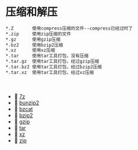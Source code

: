 # 压缩和解压

```bash
*.Z       使用compress压缩的文件--compress已经过时了
*.zip     使用zip压缩的文件
*.gz      使用gzip压缩
*.bz2     使用bzip2压缩
*.xz      使用xz压缩
*.tar     使用tar工具打包，没有压缩
*.tar.gz  使用tar工具打包，经过gzip压缩
*.tar.bz2 使用tar工具打包，经过bzip2压缩
*.tar.xz  使用tar工具打包，经过xz压缩
```

　　‍

* 📄 [7z](siyuan://blocks/20240405215146-7wpbl8u)
* 📄 [bunzip2](siyuan://blocks/20240405215347-69sdzwb)
* 📄 [bzcat](siyuan://blocks/20240405215434-2ygjzxo)
* 📄 [bzip2](siyuan://blocks/20231110105237-28ii7l3)
* 📄 [gzip](siyuan://blocks/20240306193931-dfvzqy2)
* 📄 [tar](siyuan://blocks/20240405214800-btrtv9d)
* 📄 [xz](siyuan://blocks/20240405214608-b53w02j)
* 📄 [zip](siyuan://blocks/20240718141815-wi3lvpf)

　　‍
